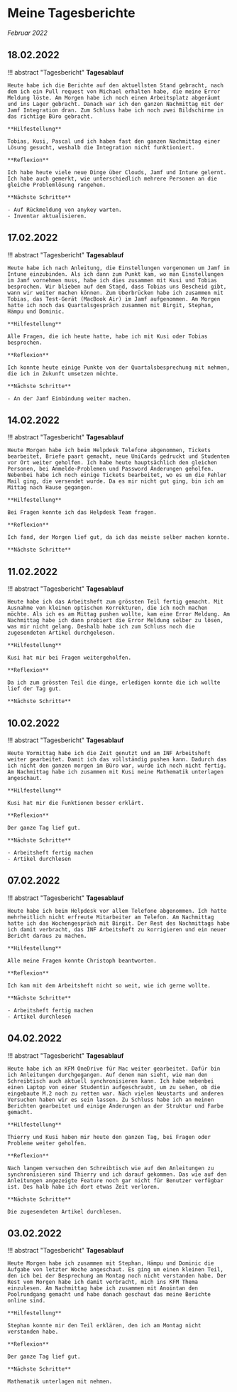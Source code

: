 # **Meine Tagesberichte**
*Februar 2022*

## **18.02.2022**

!!! abstract "Tagesbericht"
    **Tagesablauf**

    Heute habe ich die Berichte auf den aktuellsten Stand gebracht, nach dem ich ein Pull request von Michael erhalten habe, die meine Error Meldung löste. Am Morgen habe ich noch einen Arbeitsplatz abgeräumt und ins Lager gebracht. Danach war ich den ganzen Nachmittag mit der Jamf Integration dran. Zum Schluss habe ich noch zwei Bildschirme in das richtige Büro gebracht.

    **Hilfestellung**

    Tobias, Kusi, Pascal und ich haben fast den ganzen Nachmittag einer Lösung gesucht, weshalb die Integration nicht funktioniert.

    **Reflexion**

    Ich habe heute viele neue Dinge über Clouds, Jamf und Intune gelernt. Ich habe auch gemerkt, wie unterschiedlich mehrere Personen an die gleiche Problemlösung rangehen.

    **Nächste Schritte**
    
    - Auf Rückmeldung von anykey warten.
    - Inventar aktualisieren.

## **17.02.2022**

!!! abstract "Tagesbericht"
    **Tagesablauf**

    Heute habe ich nach Anleitung, die Einstellungen vorgenomen um Jamf in Intune einzubinden. Als ich dann zum Punkt kam, wo man Einstellungen im Jamf vornehmen muss, habe ich dies zusammen mit Kusi und Tobias besprochen. Wir blieben auf dem Stand, dass Tobias uns Bescheid gibt, wann wir weiter machen können. Zum Überbrücken habe ich zusammen mit Tobias, das Test-Gerät (MacBook Air) im Jamf aufgenommen. Am Morgen hatte ich noch das Quartalsgespräch zusammen mit Birgit, Stephan, Hämpu und Dominic.

    **Hilfestellung**

    Alle Fragen, die ich heute hatte, habe ich mit Kusi oder Tobias besprochen.

    **Reflexion**

    Ich konnte heute einige Punkte von der Quartalsbesprechung mit nehmen, die ich in Zukunft umsetzen möchte.

    **Nächste Schritte**

    - An der Jamf Einbindung weiter machen.

## **14.02.2022**

!!! abstract "Tagesbericht"
    **Tagesablauf**

    Heute Morgen habe ich beim Helpdesk Telefone abgenommen, Tickets bearbeitet, Briefe paart gemacht, neue UniCards gedruckt und Studenten vor Ort weiter geholfen. Ich habe heute hauptsächlich den gleichen Personen, bei Anmelde-Problemen und Password Änderungen geholfen. Nebenbei habe ich noch einige Tickets bearbeitet, wo es um die Fehler Mail ging, die versendet wurde. Da es mir nicht gut ging, bin ich am Mittag nach Hause gegangen.

    **Hilfestellung**

    Bei Fragen konnte ich das Helpdesk Team fragen.

    **Reflexion**

    Ich fand, der Morgen lief gut, da ich das meiste selber machen konnte.

    **Nächste Schritte**

## **11.02.2022**

!!! abstract "Tagesbericht"
    **Tagesablauf**

    Heute habe ich das Arbeitsheft zum grössten Teil fertig gemacht. Mit Ausnahme von kleinen optischen Korrekturen, die ich noch machen möchte. Als ich es am Mittag pushen wollte, kam eine Error Meldung. Am Nachmittag habe ich dann probiert die Error Meldung selber zu lösen, was mir nicht gelang. Deshalb habe ich zum Schluss noch die zugesendeten Artikel durchgelesen.

    **Hilfestellung**

    Kusi hat mir bei Fragen weitergeholfen.

    **Reflexion**

    Da ich zum grössten Teil die dinge, erledigen konnte die ich wollte lief der Tag gut.

    **Nächste Schritte**

## **10.02.2022**

!!! abstract "Tagesbericht"
    **Tagesablauf**

    Heute Vormittag habe ich die Zeit genutzt und am INF Arbeitsheft weiter gearbeitet. Damit ich das vollständig pushen kann. Dadurch das ich nicht den ganzen morgen im Büro war, wurde ich noch nicht fertig. Am Nachmittag habe ich zusammen mit Kusi meine Mathematik unterlagen angeschaut.

    **Hilfestellung**

    Kusi hat mir die Funktionen besser erklärt.

    **Reflexion**

    Der ganze Tag lief gut.

    **Nächste Schritte**

    - Arbeitsheft fertig machen
    - Artikel durchlesen

## **07.02.2022**

!!! abstract "Tagesbericht"
    **Tagesablauf**

    Heute habe ich beim Helpdesk vor allem Telefone abgenommen. Ich hatte mehrheitlich nicht erfreute Mitarbeiter am Telefon. Am Nachmittag hatte ich das Wochengespräch mit Birgit. Der Rest des Nachmittags habe ich damit verbracht, das INF Arbeitsheft zu korrigieren und ein neuer Bericht daraus zu machen.

    **Hilfestellung**

    Alle meine Fragen konnte Christoph beantworten.

    **Reflexion**

    Ich kam mit dem Arbeitsheft nicht so weit, wie ich gerne wollte.

    **Nächste Schritte**

    - Arbeitsheft fertig machen
    - Artikel durchlesen

## **04.02.2022**

!!! abstract "Tagesbericht"
    **Tagesablauf**

    Heute habe ich an KFM OneDrive für Mac weiter gearbeitet. Dafür bin ich Anleitungen durchgegangen. Auf denen man sieht, wie man den Schreibtisch auch aktuell synchronisieren kann. Ich habe nebenbei einen Laptop von einer Studentin aufgeschraubt, um zu sehen, ob die eingebaute M.2 noch zu retten war. Nach vielen Neustarts und anderen Versuchen haben wir es sein lassen. Zu Schluss habe ich an meinen Berichten gearbeitet und einige Änderungen an der Struktur und Farbe gemacht.

    **Hilfestellung**

    Thierry und Kusi haben mir heute den ganzen Tag, bei Fragen oder Probleme weiter geholfen.

    **Reflexion**

    Nach langem versuchen den Schreibtisch wie auf den Anleitungen zu synchronisieren sind Thierry und ich darauf gekommen. Das wie auf den Anleitungen angezeigte Feature noch gar nicht für Benutzer verfügbar ist. Des halb habe ich dort etwas Zeit verloren.

    **Nächste Schritte**

    Die zugesendeten Artikel durchlesen.

## **03.02.2022**

!!! abstract "Tagesbericht"
    **Tagesablauf**

    Heute Morgen habe ich zusammen mit Stephan, Hämpu und Dominic die Aufgabe von letzter Woche angeschaut. Es ging um einen kleinen Teil, den ich bei der Besprechung am Montag noch nicht verstanden habe. Der Rest vom Morgen habe ich damit verbracht, mich ins KFM Thema einzulesen. Am Nachmittag habe ich zusammen mit Anointan den Poolrundgang gemacht und habe danach geschaut das meine Berichte online sind.

    **Hilfestellung**

    Stephan konnte mir den Teil erklären, den ich am Montag nicht verstanden habe.

    **Reflexion**

    Der ganze Tag lief gut.

    **Nächste Schritte**

    Mathematik unterlagen mit nehmen.
